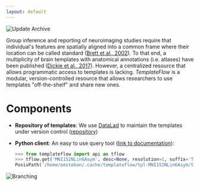 ```yaml
---
layout: default
---
```


![Update Archive](https://github.com/templateflow/templateflow/workflows/Update%20Archive/badge.svg)

Group inference and reporting of neuroimaging studies require that individual's features are spatially aligned into a common frame where their location can be called standard ([Brett et al., 2002][1]).
To that end, a multiplicity of brain templates with anatomical annotations (i.e. atlases) have been published ([Dickie et al., 2017][2]).
However, a centralized resource that allows programmatic access to templates is lacking.
_TemplateFlow_ is a modular, version-controlled resource that allows researchers to use templates "off-the-shelf" and share new ones.

# Components

  * **Repository of templates**: We use [DataLad][3] to maintain the templates under version control ([repository][4])
  * **Python client**: An easy to use query tool ([link to documentation][5]):

    ```Python
    >>> from templateflow import api as tflow
    >>> tflow.get('MNI152NLin6Asym', desc=None, resolution=1, suffix='T1w', extension='nii.gz')
    PosixPath('/home/oesteban/.cache/templateflow/tpl-MNI152NLin6Asym/tpl-MNI152NLin6Asym_res-01_T1w.nii.gz')
    ```

![Branching](assets/poster-templateflow.png) 

[1]: https://doi.org/10.1038/nrn756 "The problem of functional localization in the human brain."
[2]: https://dx.doi.org/10.3389/fninf.2017.00001 "Whole Brain Magnetic Resonance Image Atlases: A Systematic Review of Existing Atlases and Caveats for Use in Population Imaging"
[3]: https://datalad.org "DataLad"
[4]: https://github.com/templateflow/templateflow "TemplateFlow repository"
[5]: https://templateflow.github.io/python-client "TemplateFlow Python client documentation"
